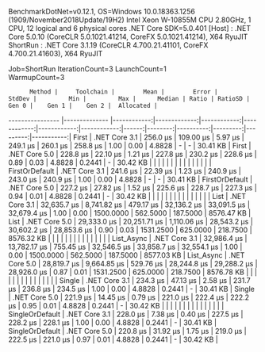 
BenchmarkDotNet=v0.12.1, OS=Windows 10.0.18363.1256 (1909/November2018Update/19H2)
Intel Xeon W-10855M CPU 2.80GHz, 1 CPU, 12 logical and 6 physical cores
.NET Core SDK=5.0.401
  [Host]   : .NET Core 5.0.10 (CoreCLR 5.0.1021.41214, CoreFX 5.0.1021.41214), X64 RyuJIT
  ShortRun : .NET Core 3.1.19 (CoreCLR 4.700.21.41101, CoreFX 4.700.21.41603), X64 RyuJIT

Job=ShortRun  IterationCount=3  LaunchCount=1  
WarmupCount=3  

          Method |     Toolchain |        Mean |        Error |      StdDev |         Min |         Max |      Median | Ratio | RatioSD |     Gen 0 |    Gen 1 |    Gen 2 |  Allocated |
---------------- |-------------- |------------:|-------------:|------------:|------------:|------------:|------------:|------:|--------:|----------:|---------:|---------:|-----------:|
           First | .NET Core 3.1 |    256.0 μs |    109.00 μs |     5.97 μs |    249.1 μs |    260.1 μs |    258.8 μs |  1.00 |    0.00 |    4.8828 |        - |        - |   30.41 KB |
           First | .NET Core 5.0 |    228.8 μs |     22.10 μs |     1.21 μs |    227.8 μs |    230.2 μs |    228.6 μs |  0.89 |    0.03 |    4.8828 |   0.2441 |        - |   30.42 KB |
                 |               |             |              |             |             |             |             |       |         |           |          |          |            |
  FirstOrDefault | .NET Core 3.1 |    241.6 μs |     22.39 μs |     1.23 μs |    240.9 μs |    243.0 μs |    240.9 μs |  1.00 |    0.00 |    4.8828 |        - |        - |   30.41 KB |
  FirstOrDefault | .NET Core 5.0 |    227.2 μs |     27.82 μs |     1.52 μs |    225.6 μs |    228.7 μs |    227.3 μs |  0.94 |    0.01 |    4.8828 |   0.2441 |        - |   30.42 KB |
                 |               |             |              |             |             |             |             |       |         |           |          |          |            |
            List | .NET Core 3.1 | 32,635.7 μs |  8,741.82 μs |   479.17 μs | 32,136.2 μs | 33,091.5 μs | 32,679.4 μs |  1.00 |    0.00 | 1500.0000 | 562.5000 | 187.5000 | 8576.47 KB |
            List | .NET Core 5.0 | 29,333.0 μs | 20,251.71 μs | 1,110.06 μs | 28,543.2 μs | 30,602.2 μs | 28,853.6 μs |  0.90 |    0.03 | 1531.2500 | 625.0000 | 218.7500 | 8576.32 KB |
                 |               |             |              |             |             |             |             |       |         |           |          |          |            |
      List_Async | .NET Core 3.1 | 32,986.4 μs | 13,782.17 μs |   755.45 μs | 32,546.5 μs | 33,858.7 μs | 32,554.1 μs |  1.00 |    0.00 | 1500.0000 | 562.5000 | 187.5000 | 8577.03 KB |
      List_Async | .NET Core 5.0 | 28,819.7 μs |  9,664.85 μs |   529.76 μs | 28,244.8 μs | 29,288.2 μs | 28,926.0 μs |  0.87 |    0.01 | 1531.2500 | 625.0000 | 218.7500 | 8576.78 KB |
                 |               |             |              |             |             |             |             |       |         |           |          |          |            |
          Single | .NET Core 3.1 |    234.3 μs |     47.13 μs |     2.58 μs |    231.7 μs |    236.8 μs |    234.5 μs |  1.00 |    0.00 |    4.8828 |   0.2441 |        - |   30.41 KB |
          Single | .NET Core 5.0 |    221.9 μs |     14.45 μs |     0.79 μs |    221.0 μs |    222.4 μs |    222.2 μs |  0.95 |    0.01 |    4.8828 |   0.2441 |        - |   30.42 KB |
                 |               |             |              |             |             |             |             |       |         |           |          |          |            |
 SingleOrDefault | .NET Core 3.1 |    228.0 μs |      7.38 μs |     0.40 μs |    227.5 μs |    228.2 μs |    228.1 μs |  1.00 |    0.00 |    4.8828 |   0.2441 |        - |   30.41 KB |
 SingleOrDefault | .NET Core 5.0 |    220.8 μs |     31.92 μs |     1.75 μs |    219.0 μs |    222.5 μs |    221.0 μs |  0.97 |    0.01 |    4.8828 |   0.2441 |        - |   30.42 KB |
